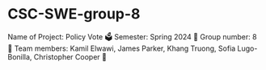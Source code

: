 # CSC-SWE-group-8
Name of Project: Policy Vote 🗳️
Semester: Spring 2024 💐
Group number: 8 💪
Team members: Kamil Elwawi, James Parker, Khang Truong, Sofia Lugo-Bonilla, Christopher Cooper 📱
